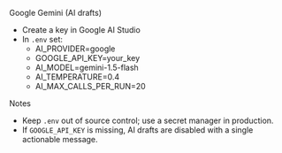 Google Gemini (AI drafts)

- Create a key in Google AI Studio
- In `.env` set:
  - AI_PROVIDER=google
  - GOOGLE_API_KEY=your_key
  - AI_MODEL=gemini-1.5-flash
  - AI_TEMPERATURE=0.4
  - AI_MAX_CALLS_PER_RUN=20

Notes

- Keep `.env` out of source control; use a secret manager in production.
- If `GOOGLE_API_KEY` is missing, AI drafts are disabled with a single actionable message.
